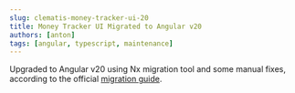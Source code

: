 ```yaml
---
slug: clematis-money-tracker-ui-20
title: Money Tracker UI Migrated to Angular v20
authors: [anton]
tags: [angular, typescript, maintenance]
---
```

Upgraded to Angular v20 using Nx migration tool and some manual fixes,
according to the official [migration guide](https://angular.dev/update-guide?v=19.0-20.0&l=3).